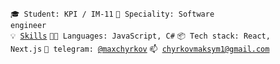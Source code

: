 <code>🎓 Student: KPI / IM-11</code>
<code>👷 Speciality: Software engineer</code><br>
<code>💡 [Skills](SKILLS.md)</code>
<code>🧑‍💻 Languages: JavaScript, C#</code>
<code>📦 Tech stack: React, Next.js</code>
<code>💬 telegram: [@maxchyrkov](https://t.me/maxchyrkov)</code>
<code>📫 [chyrkovmaksym1@gmail.com](mailto:chyrkovmaksym1@gmail.com)</code>
